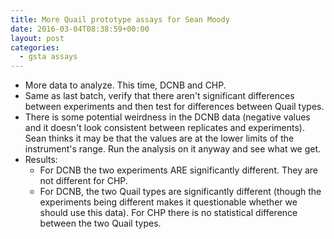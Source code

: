 ```yaml
---
title: More Quail prototype assays for Sean Moody
date: 2016-03-04T08:38:59+00:00
layout: post
categories:
  - gsta assays
---
```

  * More data to analyze. This time, DCNB and CHP.
  * Same as last batch, verify that there aren't significant differences between experiments and then test for differences between Quail types.
  * There is some potential weirdness in the DCNB data (negative values and it doesn't look consistent between replicates and experiments). Sean thinks it may be that the values are at the lower limits of the instrument's range. Run the analysis on it anyway and see what we get.
  * Results:
      * For DCNB the two experiments ARE significantly different. They are not different for CHP.
      * For DCNB, the two Quail types are significantly different (though the experiments being different makes it questionable whether we should use this data). For CHP there is no statistical difference between the two Quail types.
